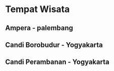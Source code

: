 # Tempat Wisata
## Ampera - palembang
## Candi Borobudur - Yogyakarta
## Candi Perambanan - Yogyakarta 
##